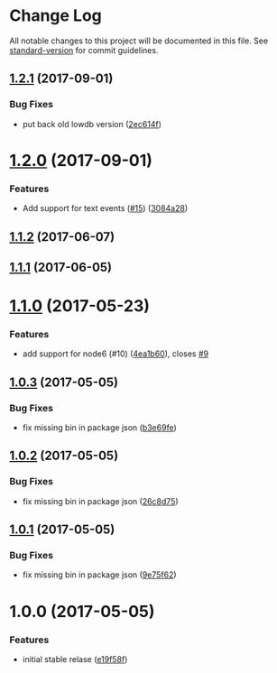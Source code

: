 # Change Log

All notable changes to this project will be documented in this file. See [standard-version](https://github.com/conventional-changelog/standard-version) for commit guidelines.

<a name="1.2.1"></a>
## [1.2.1](https://github.com/vesparny/fair-analytics/compare/v1.2.0...v1.2.1) (2017-09-01)


### Bug Fixes

* put back old lowdb version ([2ec614f](https://github.com/vesparny/fair-analytics/commit/2ec614f))



<a name="1.2.0"></a>
# [1.2.0](https://github.com/vesparny/fair-analytics/compare/v1.1.2...v1.2.0) (2017-09-01)


### Features

* Add support for text events ([#15](https://github.com/vesparny/fair-analytics/issues/15)) ([3084a28](https://github.com/vesparny/fair-analytics/commit/3084a28))



<a name="1.1.2"></a>
## [1.1.2](https://github.com/vesparny/fair-analytics/compare/v1.1.1...v1.1.2) (2017-06-07)



<a name="1.1.1"></a>
## [1.1.1](https://github.com/vesparny/fair-analytics/compare/v1.1.0...v1.1.1) (2017-06-05)



<a name="1.1.0"></a>
# [1.1.0](https://github.com/vesparny/fair-analytics/compare/v1.0.3...v1.1.0) (2017-05-23)


### Features

* add support for node6 (#10) ([4ea1b60](https://github.com/vesparny/fair-analytics/commit/4ea1b60)), closes [#9](https://github.com/vesparny/fair-analytics/issues/9)



<a name="1.0.3"></a>
## [1.0.3](https://github.com/vesparny/fair-analytics/compare/v1.0.2...v1.0.3) (2017-05-05)


### Bug Fixes

* fix missing bin in package json ([b3e69fe](https://github.com/vesparny/fair-analytics/commit/b3e69fe))



<a name="1.0.2"></a>
## [1.0.2](https://github.com/vesparny/fair-analytics/compare/v1.0.1...v1.0.2) (2017-05-05)


### Bug Fixes

* fix missing bin in package json ([26c8d75](https://github.com/vesparny/fair-analytics/commit/26c8d75))



<a name="1.0.1"></a>
## [1.0.1](https://github.com/vesparny/fair-analytics/compare/v1.0.0...v1.0.1) (2017-05-05)


### Bug Fixes

* fix missing bin in package json ([9e75f62](https://github.com/vesparny/fair-analytics/commit/9e75f62))



<a name="1.0.0"></a>
# 1.0.0 (2017-05-05)


### Features

* initial stable relase ([e19f58f](https://github.com/vesparny/fair-analytics/commit/e19f58f))
